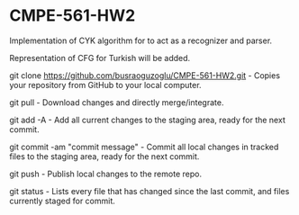# CMPE-561-HW2

Implementation of CYK algorithm for to act as a recognizer and parser.

Representation of CFG for Turkish will be added.


git clone https://github.com/busraoguzoglu/CMPE-561-HW2.git - Copies your repository from GitHub to your local computer.

git pull - Download changes and directly merge/integrate.

git add -A - Add all current changes to the staging area, ready for the next commit.

git commit -am "commit message" - Commit all local changes in tracked files to the staging area, ready for the next commit.

git push - Publish local changes to the remote repo.

git status - Lists every file that has changed since the last commit, and files currently staged for commit.
